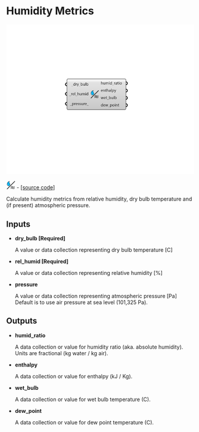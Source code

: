 # Humidity Metrics

![](../../.gitbook/assets/Humidity_Metrics.png)

![](../../.gitbook/assets/Humidity_Metrics%20%281%29.png) - [\[source code\]](https://github.com/ladybug-tools/ladybug-grasshopper/blob/master/ladybug_grasshopper/src//LB%20Humidity%20Metrics.py)

Calculate humidity metrics from relative humidity, dry bulb temperature and \(if present\) atmospheric pressure.

## Inputs

* **dry\_bulb \[Required\]**

  A value or data collection representing  dry bulb temperature \[C\] 

* **rel\_humid \[Required\]**

  A value or data collection representing relative humidity \[%\] 

* **pressure**

  A value or data collection representing atmospheric pressure \[Pa\] Default is to use air pressure at sea level \(101,325 Pa\). 

## Outputs

* **humid\_ratio**

  A data collection or value for humidity ratio \(aka. absolute humidity\). Units are fractional \(kg water / kg air\). 

* **enthalpy**

  A data collection or value for enthalpy \(kJ / Kg\). 

* **wet\_bulb**

  A data collection or value for wet bulb temperature \(C\). 

* **dew\_point**

  A data collection or value for dew point temperature \(C\). 

